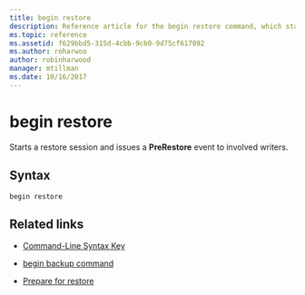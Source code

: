```yaml
---
title: begin restore
description: Reference article for the begin restore command, which starts a restore session and issues a PreRestore event to involved writers.
ms.topic: reference
ms.assetid: f629bbd5-315d-4cbb-9cb0-9d75cf617092
ms.author: roharwoo
author: robinharwood
manager: mtillman
ms.date: 10/16/2017
---
```


# begin restore



Starts a restore session and issues a **PreRestore** event to involved writers.

## Syntax

```
begin restore
```

## Related links

- [Command-Line Syntax Key](command-line-syntax-key.md)

- [begin backup command](begin-backup.md)

- [Prepare for restore](/windows/win32/vss/overview-of-preparing-for-restore)

